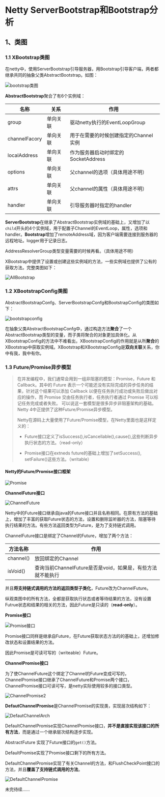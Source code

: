 # Netty ServerBootstrap和Bootstrap分析

## 1、类图

### 1.1 XBootstrap类图

在netty中，使用ServerBootstrap引导服务器，用Bootstrap引导客户端，两者都继承共同的抽象父类AbstractBootstrap。如图：

![bootstrap类图](C:\Users\leixiao\Desktop\bootstrap解析\bootstrap类图.png)

**AbstractBootstrap**聚合了有6个实例域：

| 名称          | 关系     | 作用                                  |
| ------------- | -------- | ------------------------------------- |
| group         | 单向关联 | 驱动netty执行的EventLoopGroup         |
| channelFacory | 单向关联 | 用于在需要的时候创建指定的Channel实例 |
| localAddress  | 单向关联 | 作为服务器启动时绑定的SocketAddress   |
| options       | 单向关联 | 父channel的选项（具体用途不明）       |
| attrs         | 单向关联 | 父channel的属性（具体用途不明）       |
| handler       | 单向关联 | 引导服务器时指定的handler             |

**ServerBootstrap**在继承了AbstractBootstrap实例域的基础上，又增加了以`child`开头的4个实例域，用于配置子Channel的EventLoop，属性，选项和handler。**Bootstrap**增加了remoteAddress域，因为客户端需要连接到服务器的远程地址。logger用于记录日志。

AddressResolverGroup类型变量需要的时候再看。（具体用途不明）

XBootstrap中提供了设置或创建这些实例域的方法，一些实例域也提供了公有的获取方法。完整类图如下：

![AllBootstrap](C:\Users\leixiao\Desktop\bootstrap解析\AllBootstrap.png)



### 1.2 XBootstrapConfig类图

AbstractBootstrapConfg、ServerBootstrapConfg和BootstrapConfig的类图如下：

![bootstrapconfig](C:\Users\leixiao\Desktop\bootstrap解析\bootstrapconfig.png)

在抽象父类AbstractBootstrapConfg中，通过构造方法**聚合**了一个AbstractBootstrap类型的变量，而子类将聚合的对象更加具体化。从XBootstrapConfig的方法中不难看出，XBootstrapConfig的作用就是从所**聚合**的XBootstrap中获取实例域。XBootstrap和XBootstrapConfig是**双向关联**关系，你中有我，我中有你。

### 1.3 **Future/Promise异步模型** 

>  在并发编程中，我们通常会用到一组非阻塞的模型：Promise，Future 和 Callback。其中的 Future 表示一个可能还没有实际完成的异步任务的结果，针对这个结果可以添加 Callback 以便在任务执行成功或失败后做出对应的操作，而 Promise 交由任务执行者，任务执行者通过 Promise 可以标记任务完成或者失败。 可以说这一套模型是很多异步非阻塞架构的基础。Netty 4中正提供了这种Future/Promise异步模型。
>
> Netty在源码上大量使用了Future/Promise模型，在Netty里面也是这样定义的：
>
> - Future接口定义了isSuccess(),isCancellable(),cause(),这些判断异步执行状态的方法。（read-only）
>
> - Promise接口在extneds future的基础上增加了setSuccess(), setFailure()这些方法。（writable）

#### Netty的Future/Promise接口框架

![Promise](C:\Users\leixiao\Desktop\bootstrap解析\Promise.png)

**ChannelFuture接口**

![ChannelFuture](C:\Users\leixiao\Desktop\bootstrap解析\ChannelFuture.png)

Netty中的Future接口继承自java的Future接口并且名称相同。在原有方法的基础上，增加了丰富的获取Future状态的方法，设置和删除监听器的方法，阻塞等待执行结果的方法。有些方法返回类型为Future，是为了支持链式调用。

ChannelFuture接口是绑定了Channel的Future，增加了两个方法：

| 方法名称  | 作用                                                        |
| --------- | ----------------------------------------------------------- |
| channel() | 放回绑定的Channel                                           |
| isVoid()  | 查询当前ChannelFuture是否是void，如果是，有些方法就不能执行 |

并且**将支持链式调用的方法的返回类型子类化**，Future改为ChannelFuture。

纵观类图中的所有方法，全都是获取执行状态或者等待结果的方法，没有设置Futrue状态和结果的相关的方法，因此Future是只读的（**read-only**）。

**Promise接口**

![Promise接口](C:\Users\leixiao\Desktop\bootstrap解析\Promise接口.png)

Promise接口同样是继承自Future，在Future获取状态方法的的基础上，还增加修改状态和设置结果的方法。

因此Promise是可读可写的（writeable）Future。

**ChannelPromise接口**

为了使ChannelFuture这个绑定了Channel的Future变成可写的，ChannelPromise接口继承了ChannelFuture和Promise两个接口，ChannelPromise接口可读可写，是netty实际使用较多的接口类型。

![ChannelPromise2](C:\Users\leixiao\Desktop\bootstrap解析\ChannelPromise2.png)

**DefautChannelPromise**是ChannelPromise的实现类，实现层次结构如下：

![DefautChannelArch](C:\Users\leixiao\Desktop\bootstrap解析\DefautChannelArch.png)

DefaultChannelPromise实现ChannelPromise接口，**并不是直接实现该接口的所有方法**，而是通过一个继承层次结构逐步实现。

AbstractFuture 实现了Future接口的`get()`方法。

DefaultPromise实现了Promise接口剩下的所有方法。

DefaultChannelPromise实现了有关Channel的方法，和FlushCheckPoint接口的方法，并且**覆盖了支持链式调用的方法**。

![DefaultChannelPromise](C:\Users\leixiao\Desktop\bootstrap解析\DefaultChannelPromise.png)

未完待续......